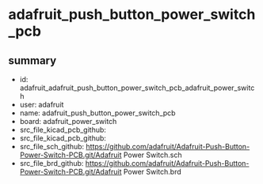 # adafruit_push_button_power_switch_pcb
 
## summary 
* id: adafruit_adafruit_push_button_power_switch_pcb_adafruit_power_switch
* user: adafruit
* name: adafruit_push_button_power_switch_pcb
* board: adafruit_power_switch
* src_file_kicad_pcb_github: 
* src_file_kicad_pcb_github: 
* src_file_sch_github: https://github.com/adafruit/Adafruit-Push-Button-Power-Switch-PCB.git/Adafruit Power Switch.sch
* src_file_brd_github: https://github.com/adafruit/Adafruit-Push-Button-Power-Switch-PCB.git/Adafruit Power Switch.brd



